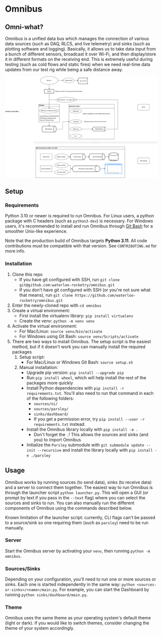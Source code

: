 # Omnibus

## Omni-what?

Omnibus is a unified data bus which manages the connection of various data sources (such as DAQ, RLCS, and live telemetry) and sinks (such as plotting software and logging). Basically, it allows us to take data input from a bunch of different sensors, broadcast it over Wi-Fi, and then display/store it in different formats on the receiving end. This is extremely useful during testing (such as cold flows and static fires) when we need real-time data updates from our test rig while being a safe distance away.

![Omnibus Abstract System](omnibus-abstract.svg)

## Setup

### Requirements

Python 3.10 or newer is required to run Omnibus. For Linux users, a python package with C headers (such as `python3-dev`) is necessary. For Windows users, it's recommended to install and run Omnibus through [Git Bash](https://git-scm.com/download/win) for a smoother Unix-like experience.

Note that the production build of Omnibus targets **Python 3.11**. All code contributions must be compatible with that version. See `CONTRIBUTING.md` for more info.

### Installation

1. Clone this repo
   - If you have git configured with SSH, run `git clone git@github.com:waterloo-rocketry/omnibus.git`
   - If you don't have git configured with SSH (or you're not sure what that means), run `git clone https://github.com/waterloo-rocketry/omnibus.git`
2. Enter the newly-cloned repo with `cd omnibus`
3. Create a virtual environment:
   - First install the virtualenv library: `pip install virtualenv`
   - Create the venv: `python -m venv venv`
4. Activate the virtual environment:
   - For Mac/Linux: `source venv/bin/activate`
   - For Windows using Git Bash: `source venv/Scripts/activate`
5. There are two ways to install Omnibus. The setup script is the easiest method, but if it doesn't work you can manually install the required packages
   1. Setup script:
      - For Mac/Linux or Windows Git Bash: `source setup.sh`
   2. Manual installation:
      - Upgrade pip version: `pip install --upgrade pip`
      - Run `pip install wheel`, which will help install the rest of the packages more quickly
      - Install Python dependencies with `pip install -r requirements.txt`. You'll also need to run that command in each of the following folders:
        - `sources/ni/`
        - `sources/parsley/`
        - `sinks/dashboard/`
        - If you get a permission error, try `pip install --user -r requirements.txt` instead.
      - Install the Omnibus library locally with `pip install -e .`
        - Don't forget the `.`! This allows the sources and sinks (and you) to import Omnibus
      - Initialize the `Parsley` submodule with `git submodule update --init --recursive` and install the library locally with `pip install -e ./parsley`

## Usage

Omnibus works by running sources (to send data), sinks (to receive data) and a server to connect them together.
The easiest way to run Omnibus is through the launcher script `python launcher.py`. This will open a GUI (or prompt by text if you pass in the `--text` flag) where you can select the sources and sinks to run. You can also manually run the different components of Omnibus using the commands described below.

Known limitation of the launcher script: currently, CLI flags can't be passed to a source/sink so one requiring them (such as `parsley`) need to be run manually.

### Server

Start the Omnibus server by activating your `venv`, then running `python -m omnibus`.

### Sources/Sinks

Depending on your configuration, you'll need to run one or more sources or sinks. Each one is started independently in the same way: `python <sources-or-sinks>/<name>/main.py`. For example, you can start the Dashboard by running `python sinks/dashboard/main.py`.

### Theme

Omnibus uses the same theme as your operating system's default theme (light or dark). If you would like to switch themes, consider changing the theme of your system accordingly.
